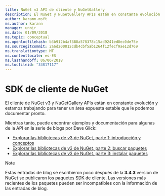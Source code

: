 ```yaml
---
title: NuGet v3 API de cliente y NuGetGallery
description: El NuGet y NuGetGallery APIs están en constante evolución y aún no aparece documentado, pero ejemplos están disponibles en el blog de Dave Glick.
author: karann-msft
ms.author: karann
manager: unnir
ms.date: 01/09/2018
ms.topic: conceptual
ms.openlocfilehash: b3b912b4af388a578378c15ad9241ed8ec0de75e
ms.sourcegitcommit: 2a6d200012cdb4cbf5ab1264f12fecf9ae12d769
ms.translationtype: MT
ms.contentlocale: es-ES
ms.lasthandoff: 06/06/2018
ms.locfileid: "34817117"
---
```

# <a name="nuget-client-sdk"></a>SDK de cliente de NuGet

El cliente de NuGet v3 y NuGetGallery APIs están en constante evolución y estamos trabajando para tener un área expuesta estable que le podemos documentar pronto.

Mientras tanto, puede encontrar ejemplos y documentación para algunas de la API en la serie de blogs por Dave Glick:

- [Explorar las bibliotecas de v3 de NuGet, parte 1: introducción y conceptos](http://daveaglick.com/posts/exploring-the-nuget-v3-libraries-part-1)
- [Explorar las bibliotecas de v3 de NuGet, parte 2: buscar paquetes](http://daveaglick.com/posts/exploring-the-nuget-v3-libraries-part-2)
- [Explorar las bibliotecas de v3 de NuGet, parte 3: instalar paquetes](http://daveaglick.com/posts/exploring-the-nuget-v3-libraries-part-3)

> [!Note]
> Estas entradas de blog se escribieron poco después de la **3.4.3** versión de NuGet se publicaron los paquetes SDK de cliente.
> Las versiones más recientes de los paquetes pueden ser incompatibles con la información de las entradas de blog.
